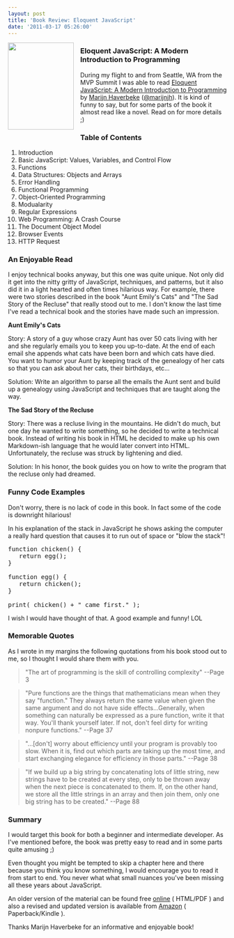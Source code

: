 ```yaml
---
layout: post
title: 'Book Review: Eloquent JavaScript'
date: '2011-03-17 05:26:00'
---
```


<a href="ttp://www.amazon.com/Eloquent-JavaScript-Marijn-Haverbeke/dp/1593272820" imageanchor="1" style="margin-left: 1em; margin-right: 1em;"><img border="0" height="200" src="https://lh3.googleusercontent.com/-q4xFNpoOwL4/TYGRZrx3n5I/AAAAAAAAJbE/QFCMWpTZuSc/s200/ejs.png" style="float: left; padding: 0 15px 15px 0;" width="151" /></a><h3>
Eloquent JavaScript: A Modern Introduction to Programming</h3>

During my flight to and from Seattle, WA from the MVP Summit I was able to read <a href="http://www.amazon.com/Eloquent-JavaScript-Marijn-Haverbeke/dp/1593272820" target="_blank">Eloquent JavaScript: A Modern Introduction to Programming</a> by <a href="http://marijnhaverbeke.nl/" target="_blank">Marijn Haverbeke</a> (<a href="http://twitter.com/marijnjh" target="_blank">@marijnjh</a>). It is kind of funny to say, but for some parts of the book it almost read like a novel. Read on for more details ;)

<h3>
Table of Contents</h3>
<ol>
<li>Introduction</li>
<li>Basic JavaScript: Values, Variables, and Control Flow</li>
<li>Functions</li>
<li>Data Structures: Objects and Arrays</li>
<li>Error Handling</li>
<li>Functional Programming</li>
<li>Object-Oriented Programming</li>
<li>Modualarity</li>
<li>Regular Expressions</li>
<li>Web Programming: A Crash Course</li>
<li>The Document Object Model</li>
<li>Browser Events</li>
<li>HTTP Request</li>
</ol>

<h3>
An Enjoyable Read</h3>

I enjoy technical books anyway, but this one was quite unique. Not only did it get into the nitty gritty of JavaScript, techniques, and patterns, but it also did it in a light hearted and often times hilarious way. For example, there were two stories described in the book "Aunt Emily's Cats" and "The Sad Story of the Recluse" that really stood out to me. I don't know the last time I've read a technical book and the stories have made such an impression.

<b>Aunt Emily's Cats</b>

Story: A story of a guy whose crazy Aunt has over 50 cats living with her and she regularly emails you to keep you up-to-date. At the end of each email she appends what cats have been born and which cats have died. You want to humor your Aunt by keeping track of the genealogy of her cats so that you can ask about her cats, their birthdays, etc…

Solution: Write an algorithm to parse all the emails the Aunt sent and build up a genealogy using JavaScript and techniques that are taught along the way.

<b>The Sad Story of the Recluse</b>

Story: There was a recluse living in the mountains. He didn't do much, but one day he wanted to write something, so he decided to write a technical book. Instead of writing his book in HTML he decided to make up his own Markdown-ish language that he would later convert into HTML. Unfortunately, the recluse was struck by lightening and died. 

Solution: In his honor, the book guides you on how to write the program that the recluse only had dreamed.

<h3>
Funny Code Examples</h3>

Don't worry, there is no lack of code in this book. In fact some of the code is downright hilarious!

In his explanation of the stack in JavaScript he shows asking the computer a really hard question that causes it to run out of space or "blow the stack"!

<pre class="brush: javascript;">function chicken() {
   return egg();
}

function egg() {
   return chicken();
}

print( chicken() + " came first." );
</pre>

I wish I would have thought of that. A good example and funny! LOL

<h3>
Memorable Quotes</h3>

As I wrote in my margins the following quotations from his book stood out to me, so I thought I would share them with you.

<blockquote>
"The art of programming is the skill of controlling complexity" --Page 3</blockquote>

<blockquote>
"Pure functions are the things that mathematicians mean when they say "function." They always return the same value when given the same argument and do not have side effects...Generally, when something can naturally be expressed as a pure function, write it that way. You'll thank  yourself later. If not, don't feel dirty for writing nonpure functions." --Page 37</blockquote>

<blockquote>
"...[don't] worry about efficiency until your program is provably too slow. When it is, find out which parts are taking up the most time, and start exchanging elegance for efficiency in those parts." --Page 38</blockquote>

<blockquote>
"If we build up a big string by concatenating lots of little string, new strings have to be created at every step, only to be thrown away when the next piece is concatenated to them. If, on the other hand, we store all the little strings in an array and then join them, only one big string has to be created." --Page 88</blockquote>

<h3>
Summary</h3>

I would target this book for both a beginner and intermediate developer. As I've mentioned before, the book was pretty easy to read and in some parts quite amusing ;)

Even thought you might be tempted to skip a chapter here and there because you think you know something, I would encourage you to read it from start to end. You never what what small nuances you've been missing all these years about JavaScript.

An older version of the material can be found free <a href="http://eloquentjavascript.net/" target="_blank">online</a> ( HTML/PDF ) and also a revised and updated version is available from <a href="http://www.amazon.com/Eloquent-JavaScript-Marijn-Haverbeke/dp/1593272820" target="_blank">Amazon</a> ( Paperback/Kindle ). 

Thanks Marijn Haverbeke for an informative and enjoyable book!